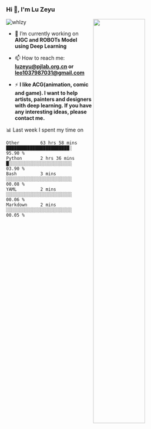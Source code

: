 ### Hi 👋, I'm Lu Zeyu

<img src="https://komarev.com/ghpvc/?username=whlzy&label=Profile%20views&color=0e75b6&style=flat" alt="whlzy" />
<img align="right" width="53%" src="https://github-readme-stats.vercel.app/api?username=whlzy&show_icons=true">

- 🔭 I’m currently working on **AIGC and ROBOTs Model using Deep Learning**

- 📫 How to reach me: **luzeyu@pjlab.org.cn or leo1037987031@gmail.com**

- ⚡ **I like ACG(animation, comic and game). I want to help artists, painters and designers with deep learning. If you have any interesting ideas, please contact me.**

📊 Last week I spent my time on

<!--START_SECTION:waka-->

```text
Other        63 hrs 58 mins  ████████████████████████░   95.90 %
Python       2 hrs 36 mins   █░░░░░░░░░░░░░░░░░░░░░░░░   03.90 %
Bash         3 mins          ░░░░░░░░░░░░░░░░░░░░░░░░░   00.08 %
YAML         2 mins          ░░░░░░░░░░░░░░░░░░░░░░░░░   00.06 %
Markdown     2 mins          ░░░░░░░░░░░░░░░░░░░░░░░░░   00.05 %
```

<!--END_SECTION:waka-->

